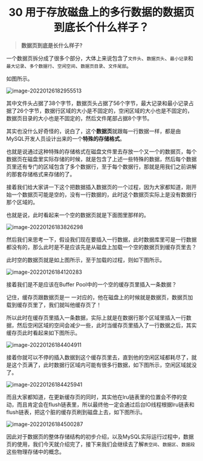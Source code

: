 <h1 align="center">30 用于存放磁盘上的多行数据的数据页到底长个什么样子？</h1>

> **数据页到底是长什么样子?**

一个数据页拆分成了很多个部分，大体上来说包含了`文件头`、`数据页头`、`最小记录`和`最大记录`、`多个数据行`、`空闲空间`、`数据页目录`、`文件尾部`。

如图所示。

<img src="https://studyimages.oss-cn-beijing.aliyuncs.com/img/mysql/01-33/202210201131377.png" alt="image-20220126182955513"/>

其中文件头占据了38个字节，数据页头占据了56个字节，最大记录和最小记录占据了26个字节，数据行区域的大小是不固定的，空闲区域的大小也是不固定的，数据页目录的大小也是不固定的，然后文件尾部占据8个字节。

其实也没什么好奇怪的，说白了，这个**数据页**就跟每一行数据一样，都是由MySQL开发人员设计出来的一个**特殊的存储格式**。

也就是说通过这种特殊的存储格式在磁盘文件里去存放一个又一个的数据页，每个数据页在磁盘里实际存储的时候，就是包含了上述一些特殊的数据，然后每个数据页里还有专门的区域包含了多个数据行，至于每个数据行，那就是用我们之前讲解的那套存储格式来存储的了。

接着我们给大家讲一下这个把数据插入数据页的一个过程，因为大家都知道，刚开始一个数据页可能是空的，没有一行数据的，此时这个数据页实际上是没有数据行那个区域的。

也就是说，此时看起来一个空的数据页就是下面图里那样的。

<img src="https://studyimages.oss-cn-beijing.aliyuncs.com/img/mysql/01-33/202210201131378.png" alt="image-20220126183826298"/>

然后我们来思考一下，假设我们现在要插入一行数据，此时数据库里可是一行数据都没有的，那么此时是不是应该先是从磁盘上加载一个空的数据页到缓存页里去？

此时空的数据页就是如上图所示，至于加载的过程，则如下图所示。

<img src="https://studyimages.oss-cn-beijing.aliyuncs.com/img/mysql/01-33/202210201131379.png" alt="image-20220126184120283"/>

接着我们是不是应该在Buffer Pool中的一个空的缓存页里插入一条数据？

记住，缓存页跟数据页是一 一对应的，他在磁盘上的时候就是数据页，数据页加载到缓存页里了，我们就叫他缓存页了！

所以此时在缓存页里插入一条数据，实际上就是在数据行那个区域里插入一行数据，然后空闲区域的空间会减少一些，此时当缓存页里插入了一行数据之后，其实缓存页此时看起来如下图所示。

<img src="https://studyimages.oss-cn-beijing.aliyuncs.com/img/mysql/01-33/202210201131380.png" alt="image-20220126184404911"/>

接着你就可以不停的插入数据到这个缓存页里去，直到他的空闲区域都耗尽了，就是这个页满了，此时数据行区域内可能有很多行数据，如下图所示，空闲区域就没了。

![image-20220126184425941](https://studyimages.oss-cn-beijing.aliyuncs.com/img/mysql/01-33/202210201131381.png)

而且大家都知道，在更新缓存页的同时，其实他在lru链表里的位置会不停的变动，而且肯定会在flush链表里，所以最终他一定会通过后台IO线程根据lru链表和flush链表，把这个脏的缓存页刷到磁盘上去，如下图所示。

<img src="https://studyimages.oss-cn-beijing.aliyuncs.com/img/mysql/01-33/202210201131382.png" alt="image-20220126184500287"/>

因此对于数据页的整体存储结构的初步介绍，以及MySQL实际运行过程中，数据页的使用，我们今天就介绍完了，接下来我们会继续去了解`表空间`、`数据区`、`数据段`这些物理存储中的概念。
